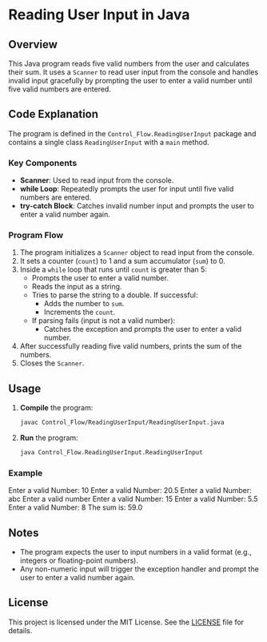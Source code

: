 # Reading User Input in Java

## Overview
This Java program reads five valid numbers from the user and calculates their sum. It uses a `Scanner` to read user input from the console and handles invalid input gracefully by prompting the user to enter a valid number until five valid numbers are entered.

## Code Explanation
The program is defined in the `Control_Flow.ReadingUserInput` package and contains a single class `ReadingUserInput` with a `main` method.

### Key Components
- **Scanner**: Used to read input from the console.
- **while Loop**: Repeatedly prompts the user for input until five valid numbers are entered.
- **try-catch Block**: Catches invalid number input and prompts the user to enter a valid number again.

### Program Flow
1. The program initializes a `Scanner` object to read input from the console.
2. It sets a counter (`count`) to 1 and a sum accumulator (`sum`) to 0.
3. Inside a `while` loop that runs until `count` is greater than 5:
    - Prompts the user to enter a valid number.
    - Reads the input as a string.
    - Tries to parse the string to a double. If successful:
        - Adds the number to `sum`.
        - Increments the `count`.
    - If parsing fails (input is not a valid number):
        - Catches the exception and prompts the user to enter a valid number.
4. After successfully reading five valid numbers, prints the sum of the numbers.
5. Closes the `Scanner`.

## Usage
1. **Compile** the program:
    ```bash
    javac Control_Flow/ReadingUserInput/ReadingUserInput.java
    ```
2. **Run** the program:
    ```bash
    java Control_Flow.ReadingUserInput.ReadingUserInput
    ```

### Example
Enter a valid Number: 10
Enter a valid Number: 20.5
Enter a valid Number: abc
Enter a valid number
Enter a valid Number: 15
Enter a valid Number: 5.5
Enter a valid Number: 8
The sum is: 59.0

## Notes
- The program expects the user to input numbers in a valid format (e.g., integers or floating-point numbers).
- Any non-numeric input will trigger the exception handler and prompt the user to enter a valid number again.

## License
This project is licensed under the MIT License. See the [LICENSE](LICENSE) file for details.

